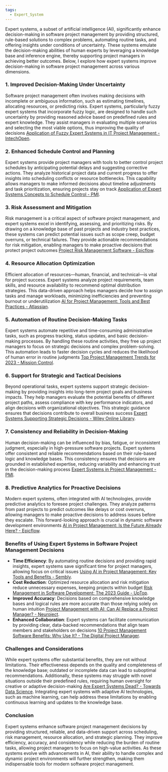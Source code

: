 ```yaml
---
tags:
  - Expert_System
---
```

Expert systems, a subset of artificial intelligence (AI), significantly enhance decision-making in software project management by providing structured, rule-based solutions to complex problems, automating routine tasks, and offering insights under conditions of uncertainty. These systems emulate the decision-making abilities of human experts by leveraging a knowledge base and inference engine, thereby supporting project managers in achieving better outcomes. Below, I explore how expert systems improve decision-making in software project management across various dimensions.

### 1. **Improved Decision-Making Under Uncertainty**
Software project management often involves making decisions with incomplete or ambiguous information, such as estimating timelines, allocating resources, or predicting risks. Expert systems, particularly fuzzy expert systems that incorporate fuzzy logic, are designed to handle such uncertainty by providing reasoned advice based on predefined rules and expert knowledge. They assist managers in evaluating multiple scenarios and selecting the most viable options, thus improving the quality of decisions [Application of Fuzzy Expert Systems in IT Project Management - IntechOpen](https://www.intechopen.com/chapters/80289).

### 2. **Enhanced Schedule Control and Planning**
Expert systems provide project managers with tools to better control project schedules by anticipating potential delays and suggesting corrective actions. They analyze historical project data and current progress to offer insights into scheduling conflicts or resource bottlenecks. This capability allows managers to make informed decisions about timeline adjustments and task prioritization, ensuring projects stay on track [Application of Expert Systems Concepts to Schedule Control - PMI](https://www.pmi.org/learning/library/application-expert-systems-schedule-control-5208).

### 3. **Risk Assessment and Mitigation**
Risk management is a critical aspect of software project management, and expert systems excel in identifying, assessing, and prioritizing risks. By drawing on a knowledge base of past projects and industry best practices, these systems can predict potential issues such as scope creep, budget overruns, or technical failures. They provide actionable recommendations for risk mitigation, enabling managers to make proactive decisions that protect project outcomes [Project Risk Management Software - Epicflow](https://www.epicflow.com/project-risk-management-software/).

### 4. **Resource Allocation Optimization**
Efficient allocation of resources—human, financial, and technical—is vital for project success. Expert systems analyze project requirements, team skills, and resource availability to recommend optimal distribution strategies. This data-driven approach helps managers decide how to assign tasks and manage workloads, minimizing inefficiencies and preventing burnout or underutilization [AI for Project Management: Tools and Best Practices - Atlassian](https://www.atlassian.com/work-management/project-management/ai-project-management).

### 5. **Automation of Routine Decision-Making Tasks**
Expert systems automate repetitive and time-consuming administrative tasks, such as progress tracking, status updates, and basic decision-making processes. By handling these routine activities, they free up project managers to focus on strategic decisions and complex problem-solving. This automation leads to faster decision cycles and reduces the likelihood of human error in routine judgments [Top Project Management Trends for 2023 - Mission Control](https://aprika.com/blog/top-project-management-trends-for-2023/).

### 6. **Support for Strategic and Tactical Decisions**
Beyond operational tasks, expert systems support strategic decision-making by providing insights into long-term project goals and business impacts. They help managers evaluate the potential benefits of different project paths, assess compliance with key performance indicators, and align decisions with organizational objectives. This strategic guidance ensures that decisions contribute to overall business success [Expert Systems Supporting Strategic Decisions - Wiley Online Library](https://onlinelibrary.wiley.com/doi/10.1111/exsy.13531).

### 7. **Consistency and Reliability in Decision-Making**
Human decision-making can be influenced by bias, fatigue, or inconsistent judgment, especially in high-pressure software projects. Expert systems offer consistent and reliable recommendations based on their rule-based logic and knowledge bases. This consistency ensures that decisions are grounded in established expertise, reducing variability and enhancing trust in the decision-making process [Expert Systems in Project Management - PMI](https://www.pmi.org/learning/library/expert-systems-project-procedural-problems-4651).

### 8. **Predictive Analytics for Proactive Decisions**
Modern expert systems, often integrated with AI technologies, provide predictive analytics to foresee project challenges. They analyze patterns from past projects to predict outcomes like delays or cost overruns, allowing managers to make proactive decisions to address issues before they escalate. This forward-looking approach is crucial in dynamic software development environments [AI in Project Management: Is the Future Already Here? - Epicflow](https://www.epicflow.com/blog/ai-in-project-management-is-the-future-already-here/).

### Benefits of Using Expert Systems in Software Project Management Decisions

- **Time Efficiency**: By automating routine decisions and providing rapid insights, expert systems save significant time for project managers, allowing focus on critical issues [Using AI in Project Management: Key Tools and Benefits - Sembly](https://www.sembly.ai/blog/ai-in-project-management-key-tools-and-benefits/).
- **Cost Reduction**: Optimized resource allocation and risk mitigation reduce unnecessary expenses, keeping projects within budget [Risk Management in Software Development: The 2023 Guide - UpTop](https://uptopcorp.com/blog/risk-management-in-software-development-the-2023-guide/).
- **Improved Accuracy**: Decisions based on comprehensive knowledge bases and logical rules are more accurate than those relying solely on human intuition [Project Management with AI: Can AI Replace a Project Manager? - Neuroject](https://neuroject.com/project-management-with-ai/).
- **Enhanced Collaboration**: Expert systems can facilitate communication by providing clear, data-backed recommendations that align team members and stakeholders on decisions [10 Project Management Software Benefits: Why Use It? - The Digital Project Manager](https://thedigitalprojectmanager.com/projects/why-use-project-management-software-benefits/).

### Challenges and Considerations

While expert systems offer substantial benefits, they are not without limitations. Their effectiveness depends on the quality and completeness of the knowledge base; outdated or incomplete data can lead to suboptimal recommendations. Additionally, these systems may struggle with novel situations outside their predefined rules, requiring human oversight for creative or adaptive decision-making [Are Expert Systems Dead? - Towards Data Science](https://towardsdatascience.com/are-expert-systems-dead-87c8d6c26474/). Integrating expert systems with adaptive AI technologies, such as machine learning, can help address these limitations by enabling continuous learning and updates to the knowledge base.

### Conclusion

Expert systems enhance software project management decisions by providing structured, reliable, and data-driven support across scheduling, risk management, resource allocation, and strategic planning. They improve efficiency, accuracy, and consistency while reducing the burden of routine tasks, allowing project managers to focus on high-value activities. As these systems evolve with advancements in AI, their ability to handle complex and dynamic project environments will further strengthen, making them indispensable tools for modern software project management.